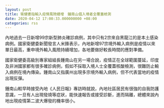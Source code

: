 ```yaml
---
layout: post
title: 衛健委指輸入疫情風險續增　鍾南山倡入境者全覆蓋檢測
date: 2020-04-12 17:00:33.000000000 +08:00
categories: rss
---
```


內地過去一日新增99宗新型肺炎確診病例，其中只有2宗來自黑龍江的是本土感染病例。國家衛健委新聞發言人米鋒表示，內地新增97宗境外輸入病例是疫情以來單日最高，重申境外輸入風險持續增加，各地要做好較長時間的應對準備。

國家衛健委高級別專家組組長鍾南山在另一場合說，疫情正在全球範圍蔓延，印度及非洲國家都有很多確診病例，假如不採取入境人士全覆蓋核酸檢測，很難防止輸入病例在境內傳染。鍾南山又指廣州出現多宗境外輸入病例，但不代表當地的疫情出現反彈。

鍾南山較早時接受內地《人民日報》專訪時就說，內地社區居民有很強的自我防護意識，一旦有人出現發燒等症狀，能快速報告或接受診斷，進而隔離，總體來說內地出現疫情第二波大爆發的機率很小。
